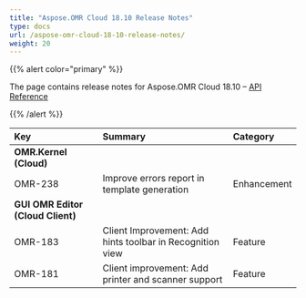 ```yaml
---
title: "Aspose.OMR Cloud 18.10 Release Notes"
type: docs
url: /aspose-omr-cloud-18-10-release-notes/
weight: 20
---
```


{{% alert color="primary" %}} 

The page contains release notes for Aspose.OMR Cloud 18.10 – [API Reference](https://apireference.aspose.cloud/omr/)

{{% /alert %}} 

|**Key**|**Summary**|**Category**|
| :- | :- | :- |
|**OMR.Kernel (Cloud)**|||
|OMR-238|Improve errors report in template generation|Enhancement|
|**GUI OMR Editor (Cloud Client)**|||
|OMR-183|Client Improvement: Add hints toolbar in Recognition view|Feature|
|OMR-181|Client improvement: Add printer and scanner support|Feature|


